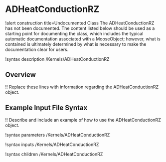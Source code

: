 # ADHeatConductionRZ

!alert construction title=Undocumented Class
The ADHeatConductionRZ has not been documented. The content listed below should be used as a starting point for
documenting the class, which includes the typical automatic documentation associated with a
MooseObject; however, what is contained is ultimately determined by what is necessary to make the
documentation clear for users.

!syntax description /Kernels/ADHeatConductionRZ

## Overview

!! Replace these lines with information regarding the ADHeatConductionRZ object.

## Example Input File Syntax

!! Describe and include an example of how to use the ADHeatConductionRZ object.

!syntax parameters /Kernels/ADHeatConductionRZ

!syntax inputs /Kernels/ADHeatConductionRZ

!syntax children /Kernels/ADHeatConductionRZ
